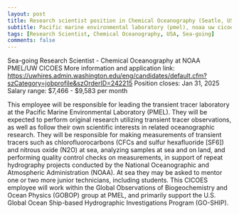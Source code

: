 ```yaml
---
layout: post
title: Research scientist position in Chemical Oceanography (Seatle, USA)
subtitle: Pacific marine environmental laboratory (pmel), noaa uw cicoes
tags: [Research Scientist, Chemical Oceanography, USA, Sea-going]
comments: false
---
```

Sea-going Research Scientist - Chemical Oceanography at NOAA PMEL/UW CICOES
More information and application link: https://uwhires.admin.washington.edu/eng/candidates/default.cfm?szCategory=jobprofile&szOrderID=242215
Position closes: Jan 31, 2025
Salary range: $7,466 - $9,583 per month

This employee will be responsible for leading the transient tracer laboratory at the Pacific Marine Environmental Laboratory (PMEL). They will be expected to perform original research utilizing transient tracer observations, as well as follow their own scientific interests in related oceanographic research. They will be responsible for making measurements of transient tracers such as chlorofluorocarbons (CFCs and sulfur hexafluoride [SF6]) and nitrous oxide (N2O) at sea, analyzing samples at sea and on land, and performing quality control checks on measurements, in support of repeat hydrography projects conducted by the National Oceanographic and Atmospheric Administration (NOAA). At sea they may be asked to mentor one or two more junior technicians, including students. This CICOES employee will work within the Global Observations of Biogeochemistry and Ocean Physics (GOBOP) group at PMEL, and primarily support the U.S. Global Ocean Ship-based Hydrographic Investigations Program (GO-SHIP).


